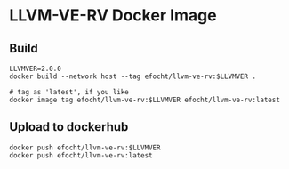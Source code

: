 # LLVM-VE-RV Docker Image

## Build

```
LLVMVER=2.0.0
docker build --network host --tag efocht/llvm-ve-rv:$LLVMVER .

# tag as 'latest', if you like
docker image tag efocht/llvm-ve-rv:$LLVMVER efocht/llvm-ve-rv:latest
```

## Upload to dockerhub
```
docker push efocht/llvm-ve-rv:$LLVMVER
docker push efocht/llvm-ve-rv:latest
```


